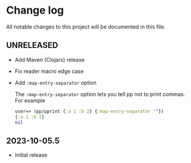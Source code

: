 # Change log

All notable changes to this project will be documented in this file.

## UNRELEASED

- Add Maven (Clojars) release
- Fix reader macro edge case
- Add `:map-entry-separator` option

  The `:map-entry-separator` option lets you tell pp not to print
  commas. For example

  ```clojure
  user=> (pp/pprint {:a 1 :b 2} {:map-entry-separator ""})
  {:a 1 :b 2}
  nil
  ```

## 2023-10-05.5

- Initial release
